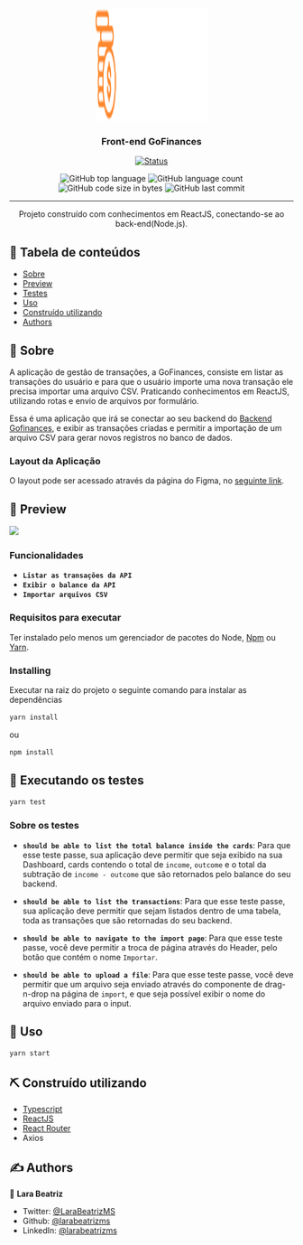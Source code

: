 <p align="center">
  <a href="" rel="noopener">
 <img width=200px height=200px src="./src/assets/logo.svg" alt="GoFinances"></a>
</p>

<h3 align="center">Front-end GoFinances</h3>

<div align="center">

[![Status](https://img.shields.io/badge/status-active-success.svg)]()

  <img alt="GitHub top language" src="https://img.shields.io/github/languages/top/larabeatrizms/frontend-gofinances">

  <img alt="GitHub language count" src="https://img.shields.io/github/languages/count/larabeatrizms/frontend-gofinances">

  <img alt="GitHub code size in bytes" src="https://img.shields.io/github/languages/code-size/larabeatrizms/frontend-gofinances">

  <img alt="GitHub last commit" src="https://img.shields.io/github/last-commit/larabeatrizms/frontend-gofinances">

</div>

---

<p align="center">
    Projeto construído com conhecimentos em ReactJS, conectando-se ao back-end(Node.js).
    <br>
</p>

## 📝 Tabela de conteúdos

- [Sobre](#about)
- [Preview](#preview)
- [Testes](#tests)
- [Uso](#usage)
- [Construído utilizando](#built_using)
- [Authors](#authors)

## 🧐 Sobre <a name = "about"></a>

A aplicação de gestão de transações, a GoFinances, consiste em listar as transações do usuário e para que o usuário importe uma nova transação ele precisa importar uma arquivo CSV. Praticando conhecimentos em ReactJS, utilizando rotas e envio de arquivos por formulário.

Essa é uma aplicação que irá se conectar ao seu backend do [Backend Gofinances](https://github.com/larabeatrizms/backend-gofinances), e exibir as transações criadas e permitir a importação de um arquivo CSV para gerar novos registros no banco de dados.

### Layout da Aplicação

O layout pode ser acessado através da página do Figma, no [seguinte link](https://www.figma.com/file/EgOhyj1Inz14dhWGVhRlhr/GoFinances?node-id=1%3A863).

## 🚀 Preview<a name = "preview"></a>

<!-- [Preview ](https://youtu.be/Qec1ZO3WPJo) -->

<a href="https://youtu.be/Qec1ZO3WPJo" target="_blank" align="center">
  <img src="https://i.gyazo.com/1bb5e2f0074d288264ea4461b1ce383c.png">
</a>

### Funcionalidades

- **`Listar as transações da API`**
- **`Exibir o balance da API`**
- **`Importar arquivos CSV`**

### Requisitos para executar

Ter instalado pelo menos um gerenciador de pacotes do Node, [Npm](https://www.npmjs.com/) ou [Yarn](https://yarnpkg.com/).

### Installing

Executar na raiz do projeto o seguinte comando para instalar as dependências

```sh
yarn install
```

ou

```sh
npm install
```

## 🔧 Executando os testes <a name = "tests"></a>

```sh
yarn test
```

### Sobre os testes

- **`should be able to list the total balance inside the cards`**: Para que esse teste passe, sua aplicação deve permitir que seja exibido na sua Dashboard, cards contendo o total de `income`, `outcome` e o total da subtração de `income - outcome` que são retornados pelo balance do seu backend.

* **`should be able to list the transactions`**: Para que esse teste passe, sua aplicação deve permitir que sejam listados dentro de uma tabela, toda as transações que são retornadas do seu backend.

- **`should be able to navigate to the import page`**: Para que esse teste passe, você deve permitir a troca de página através do Header, pelo botão que contém o nome `Importar`.

- **`should be able to upload a file`**: Para que esse teste passe, você deve permitir que um arquivo seja enviado através do componente de drag-n-drop na página de `import`, e que seja possível exibir o nome do arquivo enviado para o input.

## 🎈 Uso <a name="usage"></a>

```sh
yarn start
```

## ⛏️ Construído utilizando <a name = "built_using"></a>

- [Typescript](https://www.typescriptlang.org/)
- [ReactJS](https://reactjs.org/)
- [React Router](https://github.com/ReactTraining/react-router)
- Axios

## ✍️ Authors <a name = "authors"></a>

👤 **Lara Beatriz**

- Twitter: [@LaraBeatrizMS](https://twitter.com/LaraBeatrizMS)
- Github: [@larabeatrizms](https://github.com/larabeatrizms)
- LinkedIn: [@larabeatrizms](https://linkedin.com/in/larabeatrizms)
